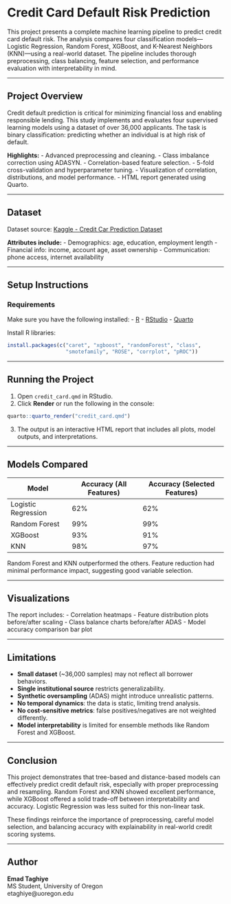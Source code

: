 # Credit Card Default Risk Prediction

This project presents a complete machine learning pipeline to predict credit card default risk. The analysis compares four classification models—Logistic Regression, Random Forest, XGBoost, and K-Nearest Neighbors (KNN)—using a real-world dataset. The pipeline includes thorough preprocessing, class balancing, feature selection, and performance evaluation with interpretability in mind.

------------------------------------------------------------------------

## Project Overview

Credit default prediction is critical for minimizing financial loss and enabling responsible lending. This study implements and evaluates four supervised learning models using a dataset of over 36,000 applicants. The task is binary classification: predicting whether an individual is at high risk of default.

**Highlights:** - Advanced preprocessing and cleaning. - Class imbalance correction using ADASYN. - Correlation-based feature selection. - 5-fold cross-validation and hyperparameter tuning. - Visualization of correlation, distributions, and model performance. - HTML report generated using Quarto.

------------------------------------------------------------------------

## Dataset

Dataset source: [Kaggle - Credit Car Prediction Dataset](https://www.kaggle.com/datasets/tanayatipre/car-price-prediction-dataset/data?select=train_data.csv)

**Attributes include:** - Demographics: age, education, employment length - Financial info: income, account age, asset ownership - Communication: phone access, internet availability

------------------------------------------------------------------------

## Setup Instructions

### Requirements

Make sure you have the following installed: - [R](https://www.r-project.org/) - [RStudio](https://posit.co/) - [Quarto](https://quarto.org/)

Install R libraries:

``` r
install.packages(c("caret", "xgboost", "randomForest", "class", 
                   "smotefamily", "ROSE", "corrplot", "pROC"))
```

------------------------------------------------------------------------

## Running the Project

1.  Open `credit_card.qmd` in RStudio.
2.  Click **Render** or run the following in the console:

``` r
quarto::quarto_render("credit_card.qmd")
```

3.  The output is an interactive HTML report that includes all plots, model outputs, and interpretations.

------------------------------------------------------------------------

## Models Compared

| Model               | Accuracy (All Features) | Accuracy (Selected Features) |
|--------------------|------------------------|----------------------------|
| Logistic Regression | 62%                     | 62%                          |
| Random Forest       | 99%                     | 99%                          |
| XGBoost             | 93%                     | 91%                          |
| KNN                 | 98%                     | 97%                          |

Random Forest and KNN outperformed the others. Feature reduction had minimal performance impact, suggesting good variable selection.

------------------------------------------------------------------------

## Visualizations

The report includes: - Correlation heatmaps - Feature distribution plots before/after scaling - Class balance charts before/after ADAS - Model accuracy comparison bar plot

------------------------------------------------------------------------

## Limitations

-   **Small dataset** (\~36,000 samples) may not reflect all borrower behaviors.
-   **Single institutional source** restricts generalizability.
-   **Synthetic oversampling** (ADAS) might introduce unrealistic patterns.
-   **No temporal dynamics**: the data is static, limiting trend analysis.
-   **No cost-sensitive metrics**: false positives/negatives are not weighted differently.
-   **Model interpretability** is limited for ensemble methods like Random Forest and XGBoost.

------------------------------------------------------------------------

## Conclusion

This project demonstrates that tree-based and distance-based models can effectively predict credit default risk, especially with proper preprocessing and resampling. Random Forest and KNN showed excellent performance, while XGBoost offered a solid trade-off between interpretability and accuracy. Logistic Regression was less suited for this non-linear task.

These findings reinforce the importance of preprocessing, careful model selection, and balancing accuracy with explainability in real-world credit scoring systems.

------------------------------------------------------------------------

## Author

**Emad Taghiye**\
MS Student, University of Oregon\
etaghiye\@uoregon.edu
